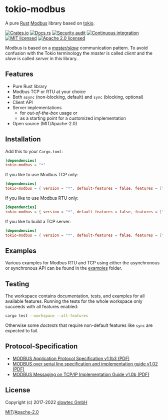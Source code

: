 <!-- SPDX-FileCopyrightText: Copyright (c) 2017-2022 slowtec GmbH <post@slowtec.de> -->
<!-- SPDX-License-Identifier: MIT OR Apache-2.0 -->

# tokio-modbus

A pure [Rust](https://www.rust-lang.org)
[Modbus](https://en.wikipedia.org/wiki/Modbus) library
based on [tokio](https://tokio.rs).

[![Crates.io](https://img.shields.io/crates/v/tokio-modbus.svg)](https://crates.io/crates/tokio-modbus)
[![Docs.rs](https://docs.rs/tokio-modbus/badge.svg)](https://docs.rs/tokio-modbus/)
[![Security audit](https://github.com/slowtec/tokio-modbus/actions/workflows/security-audit.yaml/badge.svg)](https://github.com/slowtec/tokio-modbus/actions/workflows/security-audit.yaml)
[![Continuous integration](https://github.com/slowtec/tokio-modbus/actions/workflows/continuous-integration.yaml/badge.svg)](https://github.com/slowtec/tokio-modbus/actions/workflows/continuous-integration.yaml)
[![MIT licensed](https://img.shields.io/badge/license-MIT-blue.svg)](./LICENSE-MIT)
[![Apache 2.0 licensed](https://img.shields.io/badge/license-Apache%202.0-blue.svg)](./LICENSE-APACHE)

Modbus is based on a [_master/slave_](<https://en.wikipedia.org/wiki/Master/slave_(technology)>)
communication pattern.
To avoid confusion with the Tokio terminology the _master_ is called _client_
and the _slave_ is called _server_ in this library.

## Features

- Pure Rust library
- Modbus TCP or RTU at your choice
- Both `async` (non-blocking, default) and `sync` (blocking, optional)
- Client API
- Server implementations
  - for _out-of-the-box_ usage or
  - as a starting point for a customized implementation
- Open source (MIT/Apache-2.0)

## Installation

Add this to your `Cargo.toml`:

```toml
[dependencies]
tokio-modbus = "*"
```

If you like to use Modbus TCP only:

```toml
[dependencies]
tokio-modbus = { version = "*", default-features = false, features = ["tcp"] }
```

If you like to use Modbus RTU only:

```toml
[dependencies]
tokio-modbus = { version = "*", default-features = false, features = ["rtu"] }
```

If you like to build a TCP server:

```toml
[dependencies]
tokio-modbus = { version = "*", default-features = false, features = ["tcp", "server"] }
```

## Examples

Various examples for Modbus RTU and TCP using either the asynchronous
or synchronous API can be found in the
[examples](https://github.com/slowtec/tokio-modbus/tree/main/examples)
folder.

## Testing

The workspace contains documentation, tests, and examples for all available
features. Running the tests for the whole workspace only succeeds with all
features enabled:

```sh
cargo test --workspace --all-features
```

Otherwise some _doctests_ that require non-default features like `sync`
are expected to fail.

## Protocol-Specification

- [MODBUS Application Protocol Specification v1.1b3 (PDF)](http://modbus.org/docs/Modbus_Application_Protocol_V1_1b3.pdf)
- [MODBUS over serial line specification and implementation guide v1.02 (PDF)](http://modbus.org/docs/Modbus_over_serial_line_V1_02.pdf)
- [MODBUS Messaging on TCP/IP Implementation Guide v1.0b (PDF)](http://modbus.org/docs/Modbus_Messaging_Implementation_Guide_V1_0b.pdf)

## License

Copyright (c) 2017-2022 [slowtec GmbH](https://www.slowtec.de)

[MIT](LICENSES/MIT.txt)/[Apache-2.0](LICENSES/Apache-2.0.txt)
